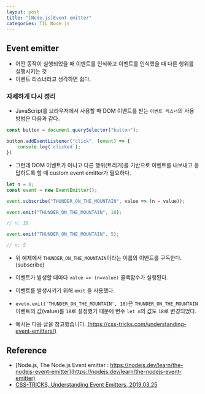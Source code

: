 ```yaml
---
layout: post
title: "[Node.js]Event emitter"
categories: TIL Node.js
---
```


## Event emitter
- 어떤 동작이 실행되었을 때 이벤트를 인식하고 이벤트를 인식했을 때 다른 행위를 실행시키는 것
- 이벤트 리스너라고 생각하면 쉽다.

### 자세하게 다시 정리

- JavaScript를 브라우저에서 사용할 때 DOM 이벤트를 받는 `이벤트 리스너`의 사용 방법은 다음과 같다.
```JavaScript
const button = document.querySelector("button");

button.addEventListener("click", (event) => {
    console.log(`clicked`);
})
```

- 그런데 DOM 이벤트가 아니고 다른 행위(트리거)를 기반으로 이벤트를 내보내고 응답하도록 할 때 custom event emitter가 필요하다.

```JavaScript
let n = 0;
const event = new EventEmitter();

event.subscribe("THUNDER_ON_THE_MOUNTAIN", value => (n = value));

event.emit("THUNDER_ON_THE_MOUNTAIN", 18);

// n: 18

event.emit("THUNDER_ON_THE_MOUNTAIN", 5);

// n: 5
```

- 위 예제에서 `THUNDER_ON_THE_MOUNTAIN`이라는 이름의 이벤트를 구독한다. (subscribe)
- 이벤트가 발생할 때마다 `value => (n=value)` 콜백함수가 실행된다.
- 이벤트를 발생시키기 위해 `emit` 을 사용했다.
- `evetn.emit('THUNDER_ON_THE_MOUNTAIN', 18)`은 `THUNDER_ON_THE_MOUNTAIN`이벤트의 값(value)를 `18`로 설정했기 때문에 변수 `let n`의 값도 `18`로 변경되었다.


- 예시는 다음 글을 참고했습니다. [(https://css-tricks.com/understanding-event-emitters/)](https://css-tricks.com/understanding-event-emitters/)

## Reference

- [Node.js, The Node.js Event emitter : https://nodejs.dev/learn/the-nodejs-event-emitter](https://nodejs.dev/learn/the-nodejs-event-emitter)
- [CSS-TRICKS, Understanding Event Emitters, 2019.03.25](https://css-tricks.com/understanding-event-emitters/)
